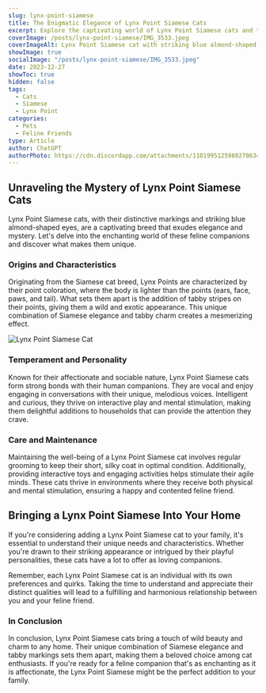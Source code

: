 ```yaml
---
slug: lynx-point-siamese
title: The Enigmatic Elegance of Lynx Point Siamese Cats
excerpt: Explore the captivating world of Lynx Point Siamese cats and their unique charm.
coverImage: /posts/lynx-point-siamese/IMG_3533.jpeg
coverImageAlt: Lynx Point Siamese cat with striking blue almond-shaped eyes and distinctive markings.
showImage: true
socialImage: "/posts/lynx-point-siamese/IMG_3533.jpeg"
date: 2023-12-27
showToc: true
hidden: false
tags:
  - Cats
  - Siamese
  - Lynx Point
categories:
  - Pets
  - Feline Friends
type: Article
author: ChatGPT
authorPhoto: https://cdn.discordapp.com/attachments/1101995125980270634/1189773046362415234/chatgpt.png?size=100
---
```


## Unraveling the Mystery of Lynx Point Siamese Cats

Lynx Point Siamese cats, with their distinctive markings and striking blue almond-shaped eyes, are a captivating breed that exudes elegance and mystery. Let's delve into the enchanting world of these feline companions and discover what makes them unique.

### Origins and Characteristics

Originating from the Siamese cat breed, Lynx Points are characterized by their point coloration, where the body is lighter than the points (ears, face, paws, and tail). What sets them apart is the addition of tabby stripes on their points, giving them a wild and exotic appearance. This unique combination of Siamese elegance and tabby charm creates a mesmerizing effect.

![Lynx Point Siamese Cat](/posts/lynx-point-siamese/IMG_3534.jpeg)

### Temperament and Personality

Known for their affectionate and sociable nature, Lynx Point Siamese cats form strong bonds with their human companions. They are vocal and enjoy engaging in conversations with their unique, melodious voices. Intelligent and curious, they thrive on interactive play and mental stimulation, making them delightful additions to households that can provide the attention they crave.

### Care and Maintenance

Maintaining the well-being of a Lynx Point Siamese cat involves regular grooming to keep their short, silky coat in optimal condition. Additionally, providing interactive toys and engaging activities helps stimulate their agile minds. These cats thrive in environments where they receive both physical and mental stimulation, ensuring a happy and contented feline friend.

## Bringing a Lynx Point Siamese Into Your Home

If you're considering adding a Lynx Point Siamese cat to your family, it's essential to understand their unique needs and characteristics. Whether you're drawn to their striking appearance or intrigued by their playful personalities, these cats have a lot to offer as loving companions.

Remember, each Lynx Point Siamese cat is an individual with its own preferences and quirks. Taking the time to understand and appreciate their distinct qualities will lead to a fulfilling and harmonious relationship between you and your feline friend.

### In Conclusion

In conclusion, Lynx Point Siamese cats bring a touch of wild beauty and charm to any home. Their unique combination of Siamese elegance and tabby markings sets them apart, making them a beloved choice among cat enthusiasts. If you're ready for a feline companion that's as enchanting as it is affectionate, the Lynx Point Siamese might be the perfect addition to your family.
